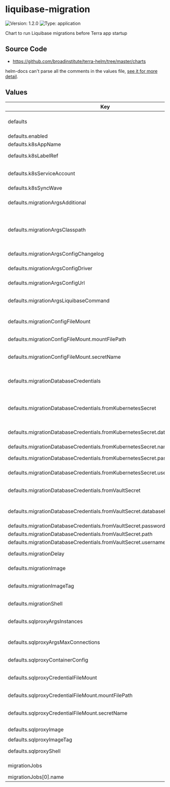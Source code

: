 # liquibase-migration

![Version: 1.2.0](https://img.shields.io/badge/Version-1.2.0-informational?style=flat-square) ![Type: application](https://img.shields.io/badge/Type-application-informational?style=flat-square)

Chart to run Liquibase migrations before Terra app startup

## Source Code

* <https://github.com/broadinstitute/terra-helm/tree/master/charts>

helm-docs can't parse all the comments in the values file, [see it for more detail](./values.yaml).

## Values

| Key | Type | Default | Description |
|-----|------|---------|-------------|
| defaults | object | See sub-keys | Baseline config merged under each migrationJobs one to form the full configuration for that particular migration |
| defaults.enabled | bool | `false` | Whether to enable migrations by default |
| defaults.k8sAppName | string | `nil` | Name of the application being deployed |
| defaults.k8sLabelRef | string | `nil` | Template reference to use to obtain resource labels, set to empty to disable |
| defaults.k8sServiceAccount | string | `nil` | App's Kubernetes service account (selective sync may be necessary if the KSA isn't applied before k8sSyncWave) |
| defaults.k8sSyncWave | string | `"-1"` | (string) Argo CD wave to apply resources in |
| defaults.migrationArgsAdditional | string | `nil` | Optional arbitrary additional arguments to be passed, from https://docs.liquibase.com/commands/home.html |
| defaults.migrationArgsClasspath | list | `nil` | Java classpath location(s) containing Liquibase, JDBC driver, any packaged changelogs, and all dependencies; if the app is packaged then its `.jar` is sufficient (CLI argument wrapped in double quotes, bash expansion allowed) |
| defaults.migrationArgsConfigChangelog | string | `nil` | Java classpath location of the Liquibase changelog file, expanded by migrationShell |
| defaults.migrationArgsConfigDriver | string | `nil` | Java class name of the JDBC driver to use, expanded by migrationShell |
| defaults.migrationArgsConfigUrl | string | `nil` | JDBC URL of the database, expanded by migrationShell |
| defaults.migrationArgsLiquibaseCommand | string | `"update"` | If the Kubernetes job should always succeed regardless of the Liquibase command's exit status |
| defaults.migrationConfigFileMount | object | With the secret name omitted, no configuration file will be mounted or passed | Controls for mounting and passing a Liquibase.properties file (necessary unless all other migrationConfigArgs* values passed) |
| defaults.migrationConfigFileMount.mountFilePath | string | `"/etc/liquibase.properties"` | The full mount path of the file, ending with the file itself |
| defaults.migrationConfigFileMount.secretName | string | `nil` | The exact name of a Kubernetes secret containing the desired file under a file-named key |
| defaults.migrationDatabaseCredentials | object | None | Controls for setting up database authentication, one sub-object must be provided; fromKubernetesSecret takes precedence if provided |
| defaults.migrationDatabaseCredentials.fromKubernetesSecret | object | With the secret name omitted, no existing Kubernetes secret will be accessed | Use an existing Kubernetes secret for credentials directly |
| defaults.migrationDatabaseCredentials.fromKubernetesSecret.databaseNameKey | string | `nil` | Optional key of a database name in the Kubernetes secret, available as $DB_NAME in the migration container |
| defaults.migrationDatabaseCredentials.fromKubernetesSecret.name | string | `nil` | Name of the existing Kubernetes secret to use |
| defaults.migrationDatabaseCredentials.fromKubernetesSecret.passwordKey | string | `nil` | Key of the password within the Kubernetes secret |
| defaults.migrationDatabaseCredentials.fromKubernetesSecret.usernameKey | string | `nil` | Key of the username within the Kubernetes secret |
| defaults.migrationDatabaseCredentials.fromVaultSecret | object | With the Vault secret path omitted, no Vault secret will be accessed | Create a Kubernetes secret via secrets-manager from a Vault secret |
| defaults.migrationDatabaseCredentials.fromVaultSecret.databaseNameKey | string | `nil` | Optional key of a database name in the Vault secret, available as $DB_NAME in the migration container |
| defaults.migrationDatabaseCredentials.fromVaultSecret.passwordKey | string | `nil` | Key of the password within the Vault secret |
| defaults.migrationDatabaseCredentials.fromVaultSecret.path | string | `nil` | Path of the existing Vault secret to use |
| defaults.migrationDatabaseCredentials.fromVaultSecret.usernameKey | string | `nil` | Key of the username within the Vault secret |
| defaults.migrationDelay | string | `"15s"` | Time to wait before attempting to start Liquibase, to allow proxy to boot |
| defaults.migrationImage | string | `nil` | Image to use for the migration, usually the application image with bundled Liquibase |
| defaults.migrationImageTag | string | `nil` | Image tag to use for the migration image; **warning** that setting this can cause inconsistent migrations (default recommended) |
| defaults.migrationShell | list | `["bash","-c"]` | Docker command directive to invoke a shell in the container, to expand migrationArgs* values |
| defaults.sqlproxyArgsInstances | string | Mimics behavior of legacy broadinstitute/cloudsqlproxy image | Instances argument passed to the proxy executable, expanded by proxyShell |
| defaults.sqlproxyArgsMaxConnections | string | Mimics behavior of legacy broadinstitute/cloudsqlproxy image | Max connections argument passed to the proxy executable, expanded by proxyShell |
| defaults.sqlproxyContainerConfig | object | `nil` | Extra configuration applied directly to the proxy container (useful for env or envFrom directives) |
| defaults.sqlproxyCredentialFileMount | object | With the secret name omitted, no credentials file will be mounted or passed | Controls for mounting and passing a credentials file (necessary unless Workload Identity or another mechanism configured) |
| defaults.sqlproxyCredentialFileMount.mountFilePath | string | `"/etc/sqlproxy-service-account.json"` | The full mount path of the file, ending with the file itself |
| defaults.sqlproxyCredentialFileMount.secretName | string | `nil` | The exact name of a Kubernetes secret containing the desired file under a file-named key |
| defaults.sqlproxyImage | string | `"gcr.io/cloudsql-docker/gce-proxy"` | Image to use for the Cloud SQL Proxy |
| defaults.sqlproxyImageTag | string | `"1.25.0-alpine"` | Image tag to use for the Cloud SQL Proxy |
| defaults.sqlproxyShell | list | `["sh","-c"]` | Docker command directive to invoke a shell in the container, to expand proxyArgs* values |
| migrationJobs | list | None by default, one entry here required per migration | Specific migrations to run; each config merged over the defaults to form the full configuration |
| migrationJobs[0].name | string | `nil` | Required name of this specific migration |
